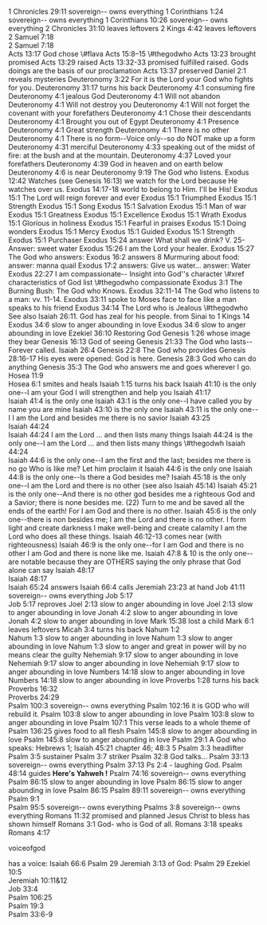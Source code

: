 

1 Chronicles 29:11	sovereign-- owns everything
1 Corinthians 1:24	sovereign-- owns everything
1 Corinthians 10:26	sovereign-- owns everything
2 Chronicles 31:10	leaves leftovers
2 Kings 4:42	leaves leftovers
2 Samuel 7:18	
2 Samuel 7:18	
Acts 13:17	God chose \\#flava Acts 15:8–15 \\#thegodwho
Acts 13:23	brought promised
Acts 13:29	raised
Acts 13:32-33	promised fulfilled raised.   Gods doings are the basis of our proclamation
Acts 13:37	preserved
Daniel 2:1	reveals mysteries
Deuteronomy 3:22	For it is the Lord your God who fights for you.
Deuteronomy 31:17	turns his back
Deuteronomy 4:1	consuming fire
Deuteronomy 4:1	jealous God
Deuteronomy 4:1	Will not abandon
Deuteronomy 4:1	Will not destroy you
Deuteronomy 4:1	Will not forget the covenant with your forefathers
Deuteronomy 4:1	Chose their descendants
Deuteronomy 4:1	Brought you out of Egypt
Deuteronomy 4:1	Presence
Deuteronomy 4:1	Great strength
Deuteronomy 4:1	There is no other
Deuteronomy 4:1	There is no form--Voice only--so do NOT make up a form
Deuteronomy 4:31	merciful
Deuteronomy 4:33	speaking out of the midst of fire: at the bush and at the mountain.
Deuteronomy 4:37	Loved your forefathers
Deuteronomy 4:39	God in heaven and on earth below
Deuteronomy 4:6	is near
Deuteronomy 9:19	The God who listens.
Exodus 12:42	Watches (see Genesis 16:13) we watch for the Lord because He watches over us.
Exodus 14:17-18	world to belong to Him. I'll be His!
Exodus 15:1	The Lord will reign forever and ever
Exodus 15:1	Triumphed
Exodus 15:1	Strength
Exodus 15:1	Song
Exodus 15:1	Salvation
Exodus 15:1	Man of war
Exodus 15:1	Greatness
Exodus 15:1	Excellence
Exodus 15:1	Wrath
Exodus 15:1	Glorious in holiness
Exodus 15:1	Fearful in praises
Exodus 15:1	Doing wonders
Exodus 15:1	Mercy
Exodus 15:1	Guided
Exodus 15:1	Strength
Exodus 15:1	Purchaser
Exodus 15:24	answer What shall we drink? V. 25- Answer: sweet water
Exodus 15:26	I am the Lord your healer.
Exodus 15:27	The God who answers:
Exodus 16:2	answers 8 Murmuring about food: answer: manna quail
Exodus 17:2	answers: Give us water... answer: Water
Exodus 22:27	I am compassionate-- Insight into God''s character \\#xref characteristics of God list \\#thegodwho compassionate
Exodus 3:1	The Burning Bush: The God who Knows.
Exodus 32:11-14	The God who listens to a man: vv. 11-14.
Exodus 33:11	spoke to Moses face to face like a man speaks to his friend
Exodus 34:14	The Lord who is Jealous \\#thegodwho See also Isaiah 26:11. God has zeal for his people. from Sinai to 1 Kings 14
Exodus 34:6	slow to anger abounding in love
Exodus 34:6	slow to anger abounding in love
Ezekiel 36:10	Restoring God
Genesis 1:26	whose image they bear
Genesis 16:13	God of seeing
Genesis 21:33	The God who lasts--Forever called. Isaiah 26:4
Genesis 22:8	The God who provides
Genesis 28:16-17	His eyes were opened: God is here.
Genesis 28:3	God who can do anything
Genesis 35:3	The God who answers me and goes wherever I go.
Hosea 11:9	
Hosea 6:1	smites and heals
Isaiah 1:15	turns his back
Isaiah 41:10	is the only one--I am your God I will strengthen and help you
Isaiah 41:17	
Isaiah 41:4	is the only one
Isaiah 43:1	is the only one--I have called you by name you are mine
Isaiah 43:10	is the only one
Isaiah 43:11	is the only one--I I am the Lord and besides me there is no savior
Isaiah 43:25	
Isaiah 44:24	
Isaiah 44:24	I am the Lord ... and then lists many things
Isaiah 44:24	is the only one--I am the Lord ... and then lists many things \\#thegodwh
Isaiah 44:24	
Isaiah 44:6	is the only one--I am the first and the last; besides me there is no go Who is like me?  Let him proclaim it
Isaiah 44:6	is the only one
Isaiah 44:8	is the only one--Is there a God besides me?
Isaiah 45:18	is the only one--I am the Lord and there is no other (see also Isaiah 45:14)
Isaiah 45:21	is the only one--And there is no other god besides me a righteous God and a Savior; there is none besides me.  (22) Turn to me and be saved all the ends of the earth!  For I am God and there is no other.
Isaiah 45:6	is the only one--there is non besides me; I am the Lord and there is no other.  I form light and create darkness I make well-being and create calamity I am the Lord who does all these things.
Isaiah 46:12-13	comes near (with righteousness)
Isaiah 46:9	is the only one--for I am God and there is no other I am God and there is none like me.
Isaiah 47:8 & 10	is the only one--are notable because they are OTHERS saying the only phrase that God alone can say
Isaiah 48:17	
Isaiah 48:17	
Isaiah 65:24	answers
Isaiah 66:4	calls
Jeremiah 23:23	at hand
Job 41:11	sovereign-- owns everything
Job 5:17	
Job 5:17	reproves
Joel 2:13	slow to anger abounding in love
Joel 2:13	slow to anger abounding in love
Jonah 4:2	slow to anger abounding in love
Jonah 4:2	slow to anger abounding in love
Mark 15:38	lost a child
Mark 6:1	leaves leftovers
Micah 3:4	turns his back
Nahum 1:2	
Nahum 1:3	slow to anger abounding in love
Nahum 1:3	slow to anger abounding in love
Nahum 1:3	slow to anger and great in power will by no means clear the guilty
Nehemiah 9:17	slow to anger abounding in love
Nehemiah 9:17	slow to anger abounding in love
Nehemiah 9:17	slow to anger abounding in love
Numbers 14:18	slow to anger abounding in love
Numbers 14:18	slow to anger abounding in love
Proverbs 1:28	turns his back
Proverbs 16:32	
Proverbs 24:29	
Psalm 100:3	sovereign-- owns everything
Psalm 102:16	it is GOD who will rebuild it.
Psalm 103:8	slow to anger abounding in love
Psalm 103:8	slow to anger abounding in love
Psalm 107:1	This verse leads to a whole theme of
Psalm 136:25	gives food to all flesh
Psalm 145:8	slow to anger abounding in love
Psalm 145:8	slow to anger abounding in love
Psalm 29:1	A God who speaks: Hebrews 1; Isaiah 45:21 chapter 46; 48:3 5
Psalm 3:3	headlifter
Psalm 3:5	sustainer
Psalm 3:7	striker
Psalm 32:8	God talks...
Psalm 33:13	sovereign-- owns everything
Psalm 37:13	Ps 2:4 - laughing God.
Psalm 48:14	guides    __Here's Yahweh !__
Psalm 74:16	sovereign-- owns everything
Psalm 86:15	slow to anger abounding in love
Psalm 86:15	slow to anger abounding in love
Psalm 86:15	
Psalm 89:11	sovereign-- owns everything
Psalm 9:1	
Psalm 95:5	sovereign-- owns everything
Psalms 3:8	sovereign-- owns everything
Romans 11:32	promised and planned Jesus Christ to bless has shown himself
Romans 3:1	God- who is God of all.
Romans 3:18	speaks
Romans 4:17	

voiceofgod

has a voice: 
Isaiah 66:6	Psalm 29
Jeremiah 3:13	of God: Psalm 29
Ezekiel 10:5	
Jeremiah 10:11&12	
Job 33:4	
Psalm 106:25	
Psalm 19:3	
Psalm 33:6-9	
